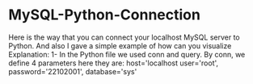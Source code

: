 # MySQL-Python-Connection
Here is the way that you can connect your localhost MySQL server to Python. And also I gave a simple example of how can you visualize
Explanation:
1- In the Python file we used conn and query. By conn, we define 4 parameters here they are:
              host='localhost
              user='root',
              password='22102001',
              database='sys' 
              
